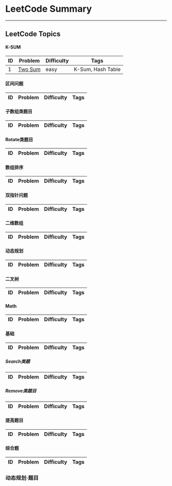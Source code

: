 # LeetCode Summary

------
## LeetCode Topics

#### K-SUM
| ID | Problem                                                         | Difficulty   | Tags              |
| ---- | ------------------------------------------------------------ | ------ | ----------------- |
| 1    | [Two   Sum    ](https://github.com/bigw660/Leetcode_Summary/blob/main/Array/1_Two_Sum.md)       | easy   | K-Sum, Hash Table |


#### 区间问题
| ID | Problem                                                         | Difficulty   | Tags              |
| ---- | ------------------------------------------------------------ | ------ | ----------------- |

#### 子数组类题目
| ID | Problem                                                         | Difficulty   | Tags              |
| ---- | ------------------------------------------------------------ | ------ | ----------------- |

#### Rotate类题目 
| ID | Problem                                                         | Difficulty   | Tags              |
| ---- | ------------------------------------------------------------ | ------ | ----------------- |

#### 数组排序  
| ID | Problem                                                         | Difficulty   | Tags              |
| ---- | ------------------------------------------------------------ | ------ | ----------------- |

#### 双指针问题
| ID | Problem                                                         | Difficulty   | Tags              |
| ---- | ------------------------------------------------------------ | ------ | ----------------- |

#### 二维数组
| ID | Problem                                                         | Difficulty   | Tags              |
| ---- | ------------------------------------------------------------ | ------ | ----------------- |

#### 动态规划 
| ID | Problem                                                         | Difficulty   | Tags              |
| ---- | ------------------------------------------------------------ | ------ | ----------------- |

#### 二叉树
| ID | Problem                                                         | Difficulty   | Tags              |
| ---- | ------------------------------------------------------------ | ------ | ----------------- |


#### Math
| ID | Problem                                                         | Difficulty   | Tags              |
| ---- | ------------------------------------------------------------ | ------ | ----------------- |

#### 基础
| ID | Problem                                                         | Difficulty   | Tags              |
| ---- | ------------------------------------------------------------ | ------ | ----------------- |

##### Search类题
| ID | Problem                                                         | Difficulty   | Tags              |
| ---- | ------------------------------------------------------------ | ------ | ----------------- |

##### Remove类题目 
| ID | Problem                                                         | Difficulty   | Tags              |
| ---- | ------------------------------------------------------------ | ------ | ----------------- |

#### 提高题目
| ID | Problem                                                         | Difficulty   | Tags              |
| ---- | ------------------------------------------------------------ | ------ | ----------------- |

#### 综合题
| ID | Problem                                                         | Difficulty   | Tags              |
| ---- | ------------------------------------------------------------ | ------ | ----------------- |











### 动态规划·题目



